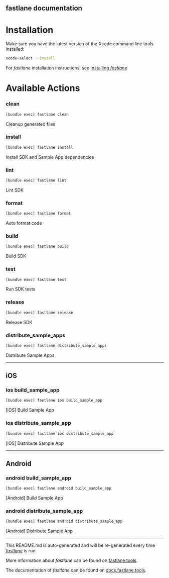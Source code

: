 fastlane documentation
----

# Installation

Make sure you have the latest version of the Xcode command line tools installed:

```sh
xcode-select --install
```

For _fastlane_ installation instructions, see [Installing _fastlane_](https://docs.fastlane.tools/#installing-fastlane)

# Available Actions

### clean

```sh
[bundle exec] fastlane clean
```

Cleanup generated files

### install

```sh
[bundle exec] fastlane install
```

Install SDK and Sample App dependencies

### lint

```sh
[bundle exec] fastlane lint
```

Lint SDK

### format

```sh
[bundle exec] fastlane format
```

Auto format code

### build

```sh
[bundle exec] fastlane build
```

Build SDK

### test

```sh
[bundle exec] fastlane test
```

Run SDK tests

### release

```sh
[bundle exec] fastlane release
```

Release SDK

### distribute_sample_apps

```sh
[bundle exec] fastlane distribute_sample_apps
```

Distribute Sample Apps

----


## iOS

### ios build_sample_app

```sh
[bundle exec] fastlane ios build_sample_app
```

[iOS] Build Sample App

### ios distribute_sample_app

```sh
[bundle exec] fastlane ios distribute_sample_app
```

[iOS] Distribute Sample App

----


## Android

### android build_sample_app

```sh
[bundle exec] fastlane android build_sample_app
```

[Android] Build Sample App

### android distribute_sample_app

```sh
[bundle exec] fastlane android distribute_sample_app
```

[Android] Distribute Sample App

----

This README.md is auto-generated and will be re-generated every time [_fastlane_](https://fastlane.tools) is run.

More information about _fastlane_ can be found on [fastlane.tools](https://fastlane.tools).

The documentation of _fastlane_ can be found on [docs.fastlane.tools](https://docs.fastlane.tools).
